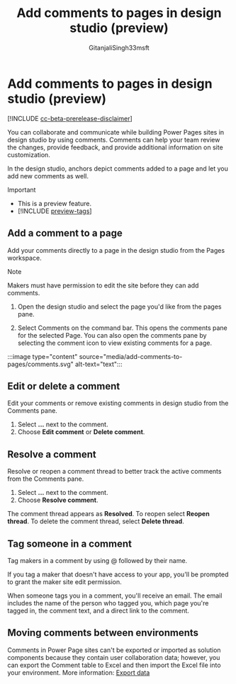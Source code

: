 ﻿---
title: Add comments to pages in design studio (preview)
description: Learn how to add comments to your Power Pages site.
author: GitanjaliSingh33msft
ms.topic: conceptual
ms.custom: 
ms.date: 10/23/2023
ms.subservice:
ms.author: gisingh
ms.reviewer: kkendrick
contributors:
    - ProfessorKendrick
    - GitanjaliSingh33msft
---

# Add comments to pages in design studio (preview)

[!INCLUDE [cc-beta-prerelease-disclaimer](../includes/cc-beta-prerelease-disclaimer.md)]

You can collaborate and communicate while building Power Pages sites in design studio by using comments. Comments can help your team review the changes, provide feedback, and provide additional information on site customization. 

In the design studio, anchors depict comments added to a page and let you add new comments as well.

> [!IMPORTANT]
> - This is a preview feature.
> - [!INCLUDE [preview-tags](../includes/cc-preview-features-definition.md)]

## Add a comment to a page

Add your comments directly to a page in the design studio from the Pages workspace.

> [!NOTE]
> Makers must have permission to edit the site before they can add comments.

1. Open the design studio and select the page you'd like from the pages pane.

1. Select Comments on the command bar. This opens the comments pane for the selected Page. You can also open the comments pane by selecting the comment icon to view existing comments for a page.

:::image type="content" source="media/add-comments-to-pages/comments.svg" alt-text="text":::

## Edit or delete a comment

Edit your comments or remove existing comments in design studio from the Comments pane.

1. Select **...** next to the comment.
1. Choose **Edit comment** or **Delete comment**.

## Resolve a comment

Resolve or reopen a comment thread to better track the active comments from the Comments pane.

1. Select **...** next to the comment.
1. Choose **Resolve comment**. 

The comment thread appears as **Resolved**. To reopen select **Reopen thread**. To delete the comment thread, select **Delete thread**.

## Tag someone in a comment

Tag makers in a comment by using @ followed by their name.

If you tag a maker that doesn't have access to your app, you'll be prompted to grant the maker site edit permission.

When someone tags you in a comment, you'll receive an email. The email includes  the name of the person who tagged you, which page you're tagged in, the comment text, and a direct link to the comment.

## Moving comments between environments

Comments in Power Page sites can't be exported or imported as solution components because they contain user collaboration data; however, you can export the Comment table to Excel and then import the Excel file into your environment. More information: [Export data](/power-apps/maker/data-platform/data-platform-import-export#export-data)


